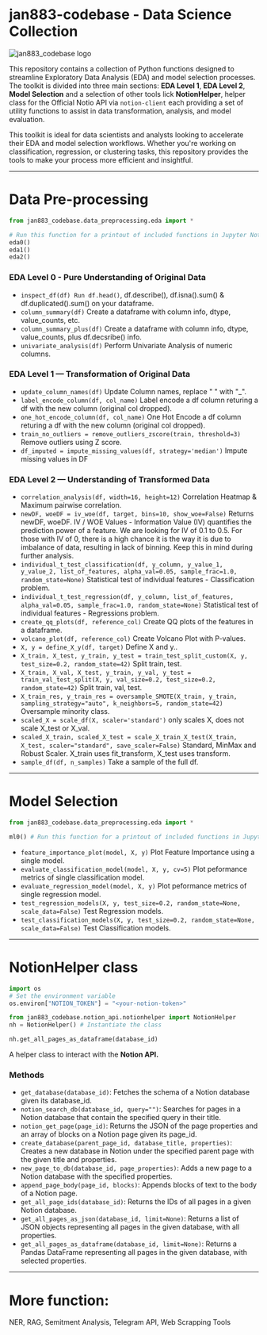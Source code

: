 # **jan883-codebase** - Data Science Collection
![jan883_codebase logo](images/logo2.png)

This repository contains a collection of Python functions designed to streamline Exploratory Data Analysis (EDA) and model selection processes. The toolkit is divided into three main sections: **EDA Level 1**, **EDA Level 2**, **Model Selection** and a selection of other tools lick **NotionHelper**, helper class for the Official Notio API via `notion-client` each providing a set of utility functions to assist in data transformation, analysis, and model evaluation.

This toolkit is ideal for data scientists and analysts looking to accelerate their EDA and model selection workflows. Whether you're working on classification, regression, or clustering tasks, this repository provides the tools to make your process more efficient and insightful.

---
# Data Pre-processing
```python
from jan883_codebase.data_preprocessing.eda import *

# Run this function for a printout of included functions in Jupyter Notebook.
eda0()
eda1()
eda2()
```
### **EDA Level 0 - Pure Understanding of Original Data**

- `inspect_df(df) Run df.head()`, df.describe(), df.isna().sum() & df.duplicated().sum() on your dataframe.
- `column_summary(df)` Create a dataframe with column info, dtype, value_counts, etc.
- `column_summary_plus(df)` Create a dataframe with column info, dtype, value_counts, plus df.decsribe() info.
- `univariate_analysis(df)` Perform Univariate Analysis of numeric columns.

### **EDA Level 1 — Transformation of Original Data**

- `update_column_names(df)` Update Column names, replace " " with "_".
- `label_encode_column(df, col_name)` Label encode a df column returing a df with the new column (original col dropped).
- `one_hot_encode_column(df, col_name)` One Hot Encode a df column returing a df with the new column (original col dropped).
- `train_no_outliers = remove_outliers_zscore(train, threshold=3)` Remove outliers using Z score.
- `df_imputed = impute_missing_values(df, strategy='median')` Impute missing values in DF

### **EDA Level 2 — Understanding of Transformed Data**
- `correlation_analysis(df, width=16, height=12)` Correlation Heatmap & Maximum pairwise correlation.
- `newDF, woeDF = iv_woe(df, target, bins=10, show_woe=False)` Returns newDF, woeDF. IV / WOE Values - Information Value (IV) quantifies the prediction power of a feature. We are looking for IV of 0.1 to 0.5. For those with IV of 0, there is a high chance it is the way it is due to imbalance of data, resulting in lack of binning. Keep this in mind during further analysis.
- `individual_t_test_classification(df, y_column, y_value_1, y_value_2, list_of_features, alpha_val=0.05, sample_frac=1.0, random_state=None)` Statistical test of individual features - Classification problem.
- `individual_t_test_regression(df, y_column, list_of_features, alpha_val=0.05, sample_frac=1.0, random_state=None)` Statistical test of individual features - Regressions problem.
- `create_qq_plots(df, reference_col)` Create QQ plots of the features in a dataframe.
- `volcano_plot(df, reference_col)` Create Volcano Plot with P-values.
- `X, y = define_X_y(df, target)` Define X and y..
- `X_train, X_test, y_train, y_test = train_test_split_custom(X, y, test_size=0.2, random_state=42)` Split train, test.
- `X_train, X_val, X_test, y_train, y_val, y_test = train_val_test_split(X, y, val_size=0.2, test_size=0.2, random_state=42)` Split train, val, test.
- `X_train_res, y_train_res = oversample_SMOTE(X_train, y_train, sampling_strategy="auto", k_neighbors=5, random_state=42) `Oversample minority class.
- `scaled_X = scale_df(X, scaler='standard')` only scales X, does not scale X_test or X_val.
- `scaled_X_train, scaled_X_test = scale_X_train_X_test(X_train, X_test, scaler="standard", save_scaler=False)` Standard, MinMax and Robust Scaler. X_train uses fit_transform, X_test uses transform.
- `sample_df(df, n_samples)` Take a sample of the full df.
---
# Model Selection
```python
from jan883_codebase.data_preprocessing.eda import *

ml0() # Run this function for a printout of included functions in Jupyter Notebook.
```

- `feature_importance_plot(model, X, y)` Plot Feature Importance using a single model.
- `evaluate_classification_model(model, X, y, cv=5)` Plot peformance metrics of single classification model.
- `evaluate_regression_model(model, X, y)` Plot peformance metrics of single regression model.
- `test_regression_models(X, y, test_size=0.2, random_state=None, scale_data=False)` Test Regression models.
- `test_classification_models(X, y, test_size=0.2, random_state=None, scale_data=False)` Test Classification models.
---
# NotionHelper class

```python
import os
# Set the environment variable
os.environ["NOTION_TOKEN"] = "<your-notion-token>"

from jan883_codebase.notion_api.notionhelper import NotionHelper
nh = NotionHelper() # Instantiate the class

nh.get_all_pages_as_dataframe(database_id)
```
A helper class to interact with the **Notion API.**

### Methods

- `get_database(database_id)`: Fetches the schema of a Notion database given its database_id.
- `notion_search_db(database_id, query="")`: Searches for pages in a Notion database that contain the specified query in their title.
- `notion_get_page(page_id)`: Returns the JSON of the page properties and an array of blocks on a Notion page given its page_id.
- `create_database(parent_page_id, database_title, properties)`: Creates a new database in Notion under the specified parent page with the given title and properties.
- `new_page_to_db(database_id, page_properties)`: Adds a new page to a Notion database with the specified properties.
- `append_page_body(page_id, blocks)`: Appends blocks of text to the body of a Notion page.
- `get_all_page_ids(database_id)`: Returns the IDs of all pages in a given Notion database.
- `get_all_pages_as_json(database_id, limit=None)`: Returns a list of JSON objects representing all pages in the given database, with all properties.
- `get_all_pages_as_dataframe(database_id, limit=None)`: Returns a Pandas DataFrame representing all pages in the given database, with selected properties.
---
# More function:
NER, RAG, Semitment Analysis, Telegram API, Web Scrapping Tools
